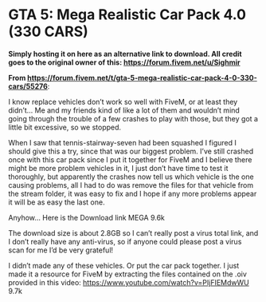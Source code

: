 # GTA 5: Mega Realistic Car Pack 4.0 (330 CARS)

**Simply hosting it on here as an alternative link to download. All credit goes to the original owner of this: https://forum.fivem.net/u/Sighmir**

**From https://forum.fivem.net/t/gta-5-mega-realistic-car-pack-4-0-330-cars/55276**:

I know replace vehicles don’t work so well with FiveM, or at least they didn’t… Me and my friends kind of like a lot of them and wouldn’t mind going through the trouble of a few crashes to play with those, but they got a little bit excessive, so we stopped.

When I saw that tennis-stairway-seven had been squashed I figured I should give this a try, since that was our biggest problem. I’ve still crashed once with this car pack since I put it together for FiveM and I believe there might be more problem vehicles in it, I just don’t have time to test it thoroughly, but apparently the crashes now tell us which vehicle is the one causing problems, all I had to do was remove the files for that vehicle from the stream folder, it was easy to fix and I hope if any more problems appear it will be as easy the last one.

Anyhow… Here is the Download link MEGA 9.6k

The download size is about 2.8GB so I can’t really post a virus total link, and I don’t really have any anti-virus, so if anyone could please post a virus scan for me I’d be very grateful!

I didn’t made any of these vehicles. Or put the car pack together. I just made it a resource for FiveM by extracting the files contained on the .oiv provided in this video: https://www.youtube.com/watch?v=PIjFIEMdwWU 9.7k
